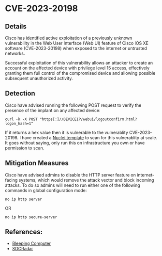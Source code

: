 # CVE-2023-20198

## Details

Cisco has identified active exploitation of a previously unknown vulnerability in the Web User Interface (Web UI) feature of Cisco IOS XE software (CVE-2023-20198) when exposed to the internet or untrusted networks. 

Successful exploitation of this vulnerability allows an attacker to create an account on the affected device with privilege level 15 access, effectively granting them full control of the compromised device and allowing possible subsequent unauthorized activity.

## Detection

Cisco have advised running the following POST request to verify the presence of the implant on any affected device:
```
curl -k -X POST "https[:]//DEVICEIP/webui/logoutconfirm.html?logon_hash=1"
```

If it returns a hex value then it is vulnerable to the vulnerablity CVE-2023-20198. I have created a [Nuclei template](https://github.com/rxerium/0-days/blob/main/CVE-2023-20198/template.yaml) to scan for this vulnerablity at scale. It goes without saying, only run this on infrastructure you own or have permission to scan. 

## Mitigation Measures

Cisco have advised admins to disable the HTTP server feature on internet-facing systems, which would remove the attack vector and block incoming attacks. To do so admins will need to run either one of the following commands in global configuration mode:

```
no ip http server
```
OR
```
no ip http secure-server
```

## References:
- [Bleeping Computer](https://www.bleepingcomputer.com/news/security/cisco-warns-of-new-ios-xe-zero-day-actively-exploited-in-attacks/)
- [SOCRadar](https://socradar.io/cisco-warns-of-exploitation-of-a-maximum-severity-zero-day-vulnerability-in-ios-xe-cve-2023-20198/)